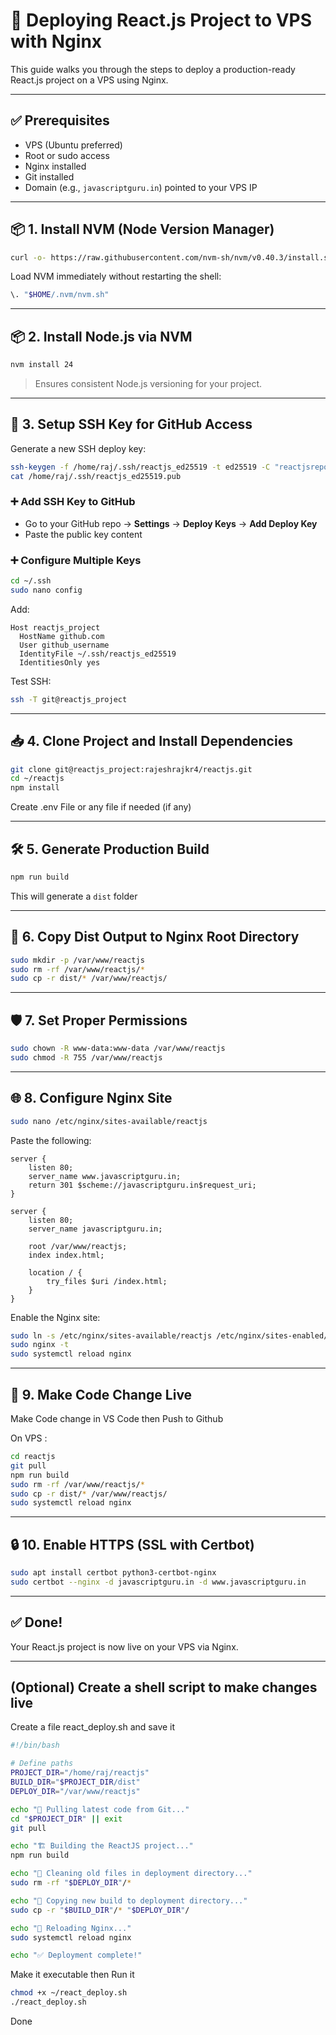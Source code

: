 # 🚀 Deploying React.js Project to VPS with Nginx

This guide walks you through the steps to deploy a production-ready React.js project on a VPS using Nginx.

---

## ✅ Prerequisites

- VPS (Ubuntu preferred)
- Root or sudo access
- Nginx installed
- Git installed
- Domain (e.g., `javascriptguru.in`) pointed to your VPS IP

---

## 📦 1. Install NVM (Node Version Manager)

```bash
curl -o- https://raw.githubusercontent.com/nvm-sh/nvm/v0.40.3/install.sh | bash
```

Load NVM immediately without restarting the shell:

```bash
\. "$HOME/.nvm/nvm.sh"
```

---

## 📦 2. Install Node.js via NVM

```bash
nvm install 24
```

> Ensures consistent Node.js versioning for your project.

---

## 🔐 3. Setup SSH Key for GitHub Access

Generate a new SSH deploy key:

```bash
ssh-keygen -f /home/raj/.ssh/reactjs_ed25519 -t ed25519 -C "reactjsrepo"
cat /home/raj/.ssh/reactjs_ed25519.pub
```

### ➕ Add SSH Key to GitHub

- Go to your GitHub repo → **Settings** → **Deploy Keys** → **Add Deploy Key**
- Paste the public key content

### ➕ Configure Multiple Keys

```bash
cd ~/.ssh
sudo nano config
```

Add:

```
Host reactjs_project
  HostName github.com
  User github_username
  IdentityFile ~/.ssh/reactjs_ed25519
  IdentitiesOnly yes
```

Test SSH:

```bash
ssh -T git@reactjs_project
```

---

## 📥 4. Clone Project and Install Dependencies

```bash
git clone git@reactjs_project:rajeshrajkr4/reactjs.git
cd ~/reactjs
npm install
```

Create .env File or any file if needed (if any)

---

## 🛠️ 5. Generate Production Build

```bash
npm run build
```

This will generate a `dist` folder

---

## 📁 6. Copy Dist Output to Nginx Root Directory

```bash
sudo mkdir -p /var/www/reactjs
sudo rm -rf /var/www/reactjs/*
sudo cp -r dist/* /var/www/reactjs/
```

---

## 🛡️ 7. Set Proper Permissions

```bash
sudo chown -R www-data:www-data /var/www/reactjs
sudo chmod -R 755 /var/www/reactjs
```

---

## 🌐 8. Configure Nginx Site

```bash
sudo nano /etc/nginx/sites-available/reactjs
```

Paste the following:

```nginx
server {
    listen 80;
    server_name www.javascriptguru.in;
    return 301 $scheme://javascriptguru.in$request_uri;
}

server {
    listen 80;
    server_name javascriptguru.in;

    root /var/www/reactjs;
    index index.html;

    location / {
        try_files $uri /index.html;
    }
}
```

Enable the Nginx site:

```bash
sudo ln -s /etc/nginx/sites-available/reactjs /etc/nginx/sites-enabled/
sudo nginx -t
sudo systemctl reload nginx
```

---

## 🔄 9. Make Code Change Live

Make Code change in VS Code then Push to Github

On VPS :

```bash
cd reactjs
git pull
npm run build
sudo rm -rf /var/www/reactjs/*
sudo cp -r dist/* /var/www/reactjs/
sudo systemctl reload nginx
```

---

## 🔒 10. Enable HTTPS (SSL with Certbot)

```bash
sudo apt install certbot python3-certbot-nginx
sudo certbot --nginx -d javascriptguru.in -d www.javascriptguru.in
```

---

## ✅ Done!

Your React.js project is now live on your VPS via Nginx.

---

## (Optional) Create a shell script to make changes live

Create a file react_deploy.sh and save it

```bash
#!/bin/bash

# Define paths
PROJECT_DIR="/home/raj/reactjs"
BUILD_DIR="$PROJECT_DIR/dist"
DEPLOY_DIR="/var/www/reactjs"

echo "🔄 Pulling latest code from Git..."
cd "$PROJECT_DIR" || exit
git pull

echo "🏗️ Building the ReactJS project..."
npm run build

echo "🧹 Cleaning old files in deployment directory..."
sudo rm -rf "$DEPLOY_DIR"/*

echo "📁 Copying new build to deployment directory..."
sudo cp -r "$BUILD_DIR"/* "$DEPLOY_DIR"/

echo "🔁 Reloading Nginx..."
sudo systemctl reload nginx

echo "✅ Deployment complete!"
```

Make it executable then Run it

```bash
chmod +x ~/react_deploy.sh
./react_deploy.sh
```

Done
